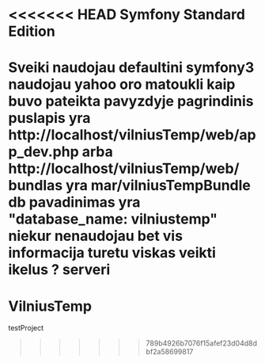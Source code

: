 <<<<<<< HEAD
Symfony Standard Edition
========================

Sveiki naudojau defaultini symfony3
naudojau yahoo oro matoukli kaip buvo pateikta pavyzdyje
 pagrindinis puslapis yra http://localhost/vilniusTemp/web/app_dev.php arba
 http://localhost/vilniusTemp/web/ bundlas yra mar/vilniusTempBundle
 db pavadinimas yra "database_name: vilniustemp" niekur nenaudojau bet vis informacija
 turetu viskas veikti ikelus ? serveri
=======
# VilniusTemp
testProject
>>>>>>> 789b4926b7076f15afef23d04d8dbf2a58699817
